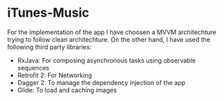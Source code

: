 # iTunes-Music

For the implementation of the app I have choosen a MVVM architechture trying to follow clean architechture. On the other hand, I have used the following third party libraries:

- RxJava: For composing asynchronous tasks using observable sequences
- Retrofit 2: For Networking
- Dagger 2: To manage the dependency injection of the app
- Glide: To load and caching images